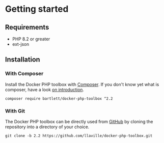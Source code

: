 # Getting started

## Requirements

* PHP 8.2 or greater
* ext-json

## Installation

### With Composer

Install the Docker PHP toolbox with [Composer](https://getcomposer.org/).
If you don't know yet what is composer, have a look [on introduction](http://getcomposer.org/doc/00-intro.md).

```shell
composer require bartlett/docker-php-toolbox ^2.2
```

### With Git

The Docker PHP toolbox can be directly used from [GitHub](https://github.com/llaville/docker-php-toolbox.git)
by cloning the repository into a directory of your choice.

```shell
git clone -b 2.2 https://github.com/llaville/docker-php-toolbox.git
```
